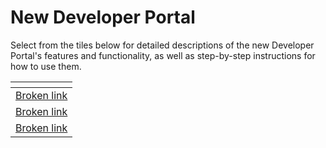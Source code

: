 # New Developer Portal

Select from the tiles below for detailed descriptions of the new Developer Portal's features and functionality, as well as step-by-step instructions for how to use them.

<table data-view="cards"><thead><tr><th data-type="content-ref"></th></tr></thead><tbody><tr><td><a href="broken-reference">Broken link</a></td></tr><tr><td><a href="broken-reference">Broken link</a></td></tr><tr><td><a href="broken-reference">Broken link</a></td></tr></tbody></table>
